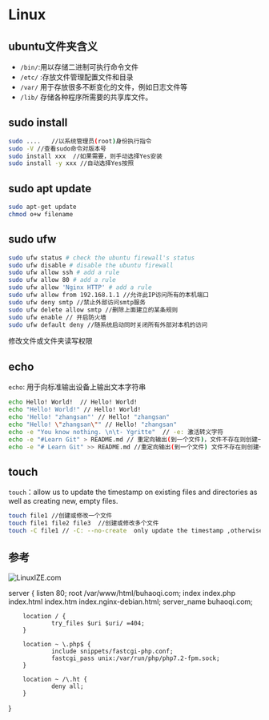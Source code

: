 # Linux

## ubuntu文件夹含义

- `/bin/`:用以存储二进制可执行命令文件
- `/etc/` :存放文件管理配置文件和目录
- `/var/`    用于存放很多不断变化的文件，例如日志文件等
- `/lib/`    存储各种程序所需要的共享库文件。

## sudo install

```bash
sudo ....   //以系统管理员(root)身份执行指令
sudo -V //查看sudo命令对版本号
sudo install xxx  //如果需要，则手动选择Yes安装
sudo install -y xxx //自动选择Yes按照

```

## sudo apt update

```bash
sudo apt-get update
chmod o+w filename
```

## sudo ufw

```bash
sudo ufw status # check the ubuntu firewall's status
sudo ufw disable # disable the ubuntu firewall
sudo ufw allow ssh # add a rule
sudo ufw allow 80 # add a rule
sudo ufw allow 'Nginx HTTP' # add a rule
sudo ufw allow from 192.168.1.1 //允许此IP访问所有的本机端口
sudo ufw deny smtp //禁止外部访问smtp服务
sudo ufw delete allow smtp //删除上面建立的某条规则
sudo ufw enable // 开启防火墙
sudo ufw default deny //随系统启动同时关闭所有外部对本机的访问
```

修改文件或文件夹读写权限

## echo

`echo`: 用于向标准输出设备上输出文本字符串

```bash
echo Hello! World!  // Hello! World!
echo "Hello! World!" // Hello! World!
echo 'Hello! "zhangsan"' // Hello! "zhangsan"
echo "Hello! \"zhangsan\"" // Hello! "zhangsan"
echo -e "You know nothing. \n\t- Ygritte"  // -e: 激活转义字符
echo -e "#Learn Git" > README.md // 重定向输出(到一个文件)，文件不存在则创建一个新文件  > :文件被覆盖
echo -e "# Learn Git" >> README.md //重定向输出(到一个文件) 文件不存在则创建一个新文件 >>: 文件被添加
```

## touch

`touch`：allow us to update the timestamp on existing files and directories as well as creating new, empty files.

```bash
touch file1 //创建或修改一个文件
touch file1 file2 file3  //创建或修改多个文件
touch -C file1 // -C: --no-create  only update the timestamp ,otherwise it will do nothing
```

## 参考

![LinuxIZE.com](http://www.linuxize.com)


server {
        listen 80;
        root /var/www/html/buhaoqi.com;
        index index.php index.html index.htm index.nginx-debian.html;
        server_name buhaoqi.com;

        location / {
                try_files $uri $uri/ =404;
        }

        location ~ \.php$ {
                include snippets/fastcgi-php.conf;
                fastcgi_pass unix:/var/run/php/php7.2-fpm.sock;
        }

        location ~ /\.ht {
                deny all;
        }
}